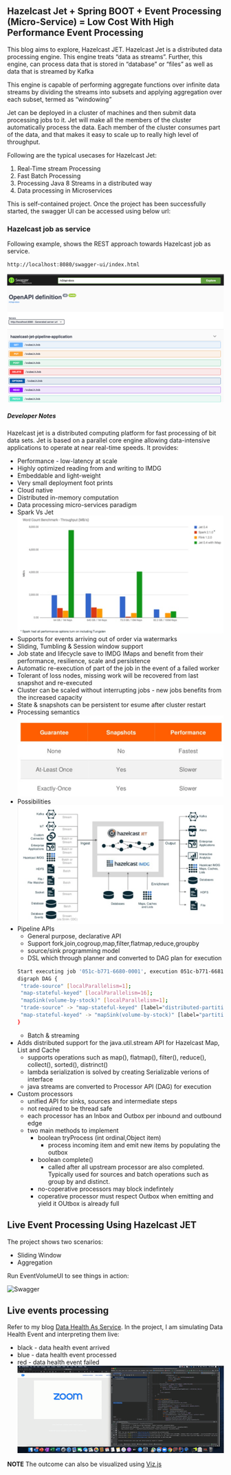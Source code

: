 ## Hazelcast Jet + Spring BOOT + Event Processing (Micro-Service) = Low Cost With High Performance Event Processing
This blog aims to explore, Hazelcast JET. Hazelcast Jet is a distributed data processing engine. This engine treats “data as streams”. Further, this engine, can process data that is stored in “database” or “files” as well as data that is streamed by Kafka

This engine is capable of performing aggregate functions over infinite data streams by dividing the streams into subsets and applying aggregation over each subset, termed as “windowing”

Jet can be deployed in a cluster of machines and then submit data processing jobs to it. Jet will make all the members of the cluster automatically process the data. Each member of the cluster consumes part of the data, and that makes it easy to scale up to really high level of throughput. 

Following are the typical usecases for Hazelcast Jet:
1.	Real-Time stream Processing
2.	Fast Batch Processing
3.	Processing Java 8 Streams in a distributed way
4.	Data processing in Microservices

This is self-contained project. Once the project has been successfully started, the swagger UI can be accessed using below url:
### Hazelcast job as service
Following example, shows the REST approach towards Hazelcast job as service.
```bash
http://localhost:8080/swagger-ui/index.html
```

![Swagger](./swagger-ui.png) 

##### Developer Notes
Hazelcast jet is a distributed computing platform for fast processing of bit data sets. Jet is based on a parallel core engine allowing data-intensive applications to operate at near real-time speeds. It provides:
- Performance - low-latency at scale
- Highly optimized reading from and writing to IMDG
- Embeddable and light-weight
- Very small deployment foot prints
- Cloud native
- Distributed in-memory computation
- Data processing micro-services paradigm
- Spark Vs Jet
![Swagger](./performance.png) 
- Supports for events arriving out of order via watermarks
- Sliding, Tumbling & Session window support
- Job state and lifecycle save to IMDG IMaps and benefit from their performance, resilience, scale and persistence
- Automatic re-execution of part of the job in the event of a failed worker
- Tolerant of loss nodes, missing work will be recovered from last snapshot and re-executed
- Cluster can be scaled without interrupting jobs - new jobs benefits from the increased capacity
- State & snapshots can be persistent tor esume after cluster restart
- Processing semantics 
![Swagger](./performance-guarantees.png) 
- Possibilities
![Swagger](./StreamingBatchProcessing.png) 
- Pipeline APIs
   - General purpose, declarative API
   - Support fork,join,cogroup,map,filter,flatmap,reduce,groupby
   - source/sink programming model
   - DSL which through planner and converted to DAG plan for execution
   ```bash
   Start executing job '051c-b771-6680-0001', execution 051c-b771-6681-0001, execution graph in DOT format:
  digraph DAG {
  	"trade-source" [localParallelism=1];
  	"map-stateful-keyed" [localParallelism=16];
  	"mapSink(volume-by-stock)" [localParallelism=1];
  	"trade-source" -> "map-stateful-keyed" [label="distributed-partitioned", queueSize=1024];
  	"map-stateful-keyed" -> "mapSink(volume-by-stock)" [label="partitioned", queueSize=1024];
  }
  ```
   - Batch & streaming
- Adds distributed support for the java.util.stream API for Hazelcast Map, List and Cache
  - supports operations such as map(), flatmap(), filter(), reduce(), collect(), sorted(), distrinct()
  - lambda serialization is solved by creating Serializable verions of interface
  - java streams are converted to Processor API (DAG) for execution
- Custom processors
  - unified API for sinks, sources and intermediate steps
  - not required to be thread safe
  - each processor has an Inbox and Outbox per inbound and outbound edge
  - two main methods to implement
    - boolean tryProcess (int ordinal,Object item)
      - process incoming item and emit new items by populating the outbox
    - boolean complete()
       - called after all upstream processor are also completed. Typically used for sources and batch operations such as group by and distinct.
    - no-coperative processors may block indefintely
    - coperative processor must respect Outbox when emitting and yield it OUtbox is already full
  
 ## Live Event Processing Using Hazelcast JET
 The project shows two scenarios:
 - Sliding Window
 - Aggregation
 
 Run EventVolumeUI to see things in action:
 
 ![Swagger](./EventProcessing.gif) 
 
 ## Live events processing
 Refer to my blog [Data Health As Service](https://github.com/mgorav/data-health-service). In the project, I am simulating Data Health Event and interpreting them live:
 - black - data health event arrived
 - blue - data health event processed
 - red - data health event failed
 ![Swagger](./Data-Health-Event-Processing.gif) 
 
 **NOTE** The outcome can also be visualized using [Viz.js](http://viz-js.com)